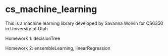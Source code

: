 # cs_machine_learning

This is a machine learning library developed by Savanna Wolvin for
CS6350 in University of Utah

Homework 1: decisionTree

Homework 2: ensembleLearning, linearRegression
